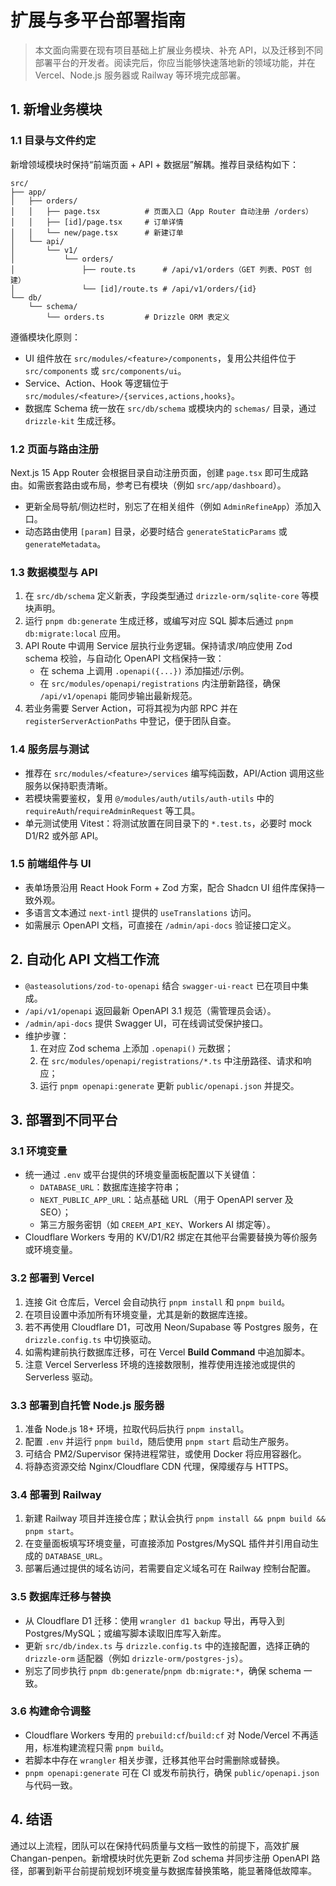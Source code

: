 # 扩展与多平台部署指南

> 本文面向需要在现有项目基础上扩展业务模块、补充 API，以及迁移到不同部署平台的开发者。阅读完后，你应当能够快速落地新的领域功能，并在 Vercel、Node.js 服务器或 Railway 等环境完成部署。

## 1. 新增业务模块

### 1.1 目录与文件约定

新增领域模块时保持“前端页面 + API + 数据层”解耦。推荐目录结构如下：

```text
src/
├── app/
│   ├── orders/
│   │   ├── page.tsx          # 页面入口（App Router 自动注册 /orders）
│   │   ├── [id]/page.tsx     # 订单详情
│   │   └── new/page.tsx      # 新建订单
│   └── api/
│       └── v1/
│           └── orders/
│               ├── route.ts      # /api/v1/orders（GET 列表、POST 创建）
│               └── [id]/route.ts # /api/v1/orders/{id}
└── db/
    └── schema/
        └── orders.ts         # Drizzle ORM 表定义
```

遵循模块化原则：

- UI 组件放在 `src/modules/<feature>/components`，复用公共组件位于 `src/components` 或 `src/components/ui`。
- Service、Action、Hook 等逻辑位于 `src/modules/<feature>/{services,actions,hooks}`。
- 数据库 Schema 统一放在 `src/db/schema` 或模块内的 `schemas/` 目录，通过 `drizzle-kit` 生成迁移。

### 1.2 页面与路由注册

Next.js 15 App Router 会根据目录自动注册页面，创建 `page.tsx` 即可生成路由。如需嵌套路由或布局，参考已有模块（例如 `src/app/dashboard`）。

- 更新全局导航/侧边栏时，别忘了在相关组件（例如 `AdminRefineApp`）添加入口。
- 动态路由使用 `[param]` 目录，必要时结合 `generateStaticParams` 或 `generateMetadata`。

### 1.3 数据模型与 API

1. 在 `src/db/schema` 定义新表，字段类型通过 `drizzle-orm/sqlite-core` 等模块声明。
2. 运行 `pnpm db:generate` 生成迁移，或编写对应 SQL 脚本后通过 `pnpm db:migrate:local` 应用。
3. API Route 中调用 Service 层执行业务逻辑。保持请求/响应使用 Zod schema 校验，与自动化 OpenAPI 文档保持一致：
   - 在 schema 上调用 `.openapi({...})` 添加描述/示例。
   - 在 `src/modules/openapi/registrations` 内注册新路径，确保 `/api/v1/openapi` 能同步输出最新规范。
4. 若业务需要 Server Action，可将其视为内部 RPC 并在 `registerServerActionPaths` 中登记，便于团队自查。

### 1.4 服务层与测试

- 推荐在 `src/modules/<feature>/services` 编写纯函数，API/Action 调用这些服务以保持职责清晰。
- 若模块需要鉴权，复用 `@/modules/auth/utils/auth-utils` 中的 `requireAuth`/`requireAdminRequest` 等工具。
- 单元测试使用 Vitest：将测试放置在同目录下的 `*.test.ts`，必要时 mock D1/R2 或外部 API。

### 1.5 前端组件与 UI

- 表单场景沿用 React Hook Form + Zod 方案，配合 Shadcn UI 组件库保持一致外观。
- 多语言文本通过 `next-intl` 提供的 `useTranslations` 访问。
- 如需展示 OpenAPI 文档，可直接在 `/admin/api-docs` 验证接口定义。

## 2. 自动化 API 文档工作流

- `@asteasolutions/zod-to-openapi` 结合 `swagger-ui-react` 已在项目中集成。
- `/api/v1/openapi` 返回最新 OpenAPI 3.1 规范（需管理员会话）。
- `/admin/api-docs` 提供 Swagger UI，可在线调试受保护接口。
- 维护步骤：
  1. 在对应 Zod schema 上添加 `.openapi()` 元数据；
  2. 在 `src/modules/openapi/registrations/*.ts` 中注册路径、请求和响应；
  3. 运行 `pnpm openapi:generate` 更新 `public/openapi.json` 并提交。

## 3. 部署到不同平台

### 3.1 环境变量

- 统一通过 `.env` 或平台提供的环境变量面板配置以下关键值：
  - `DATABASE_URL`：数据库连接字符串；
  - `NEXT_PUBLIC_APP_URL`：站点基础 URL（用于 OpenAPI server 及 SEO）；
  - 第三方服务密钥（如 `CREEM_API_KEY`、Workers AI 绑定等）。
- Cloudflare Workers 专用的 KV/D1/R2 绑定在其他平台需要替换为等价服务或环境变量。

### 3.2 部署到 Vercel

1. 连接 Git 仓库后，Vercel 会自动执行 `pnpm install` 和 `pnpm build`。
2. 在项目设置中添加所有环境变量，尤其是新的数据库连接。
3. 若不再使用 Cloudflare D1，可改用 Neon/Supabase 等 Postgres 服务，在 `drizzle.config.ts` 中切换驱动。
4. 如需构建前执行数据库迁移，可在 Vercel **Build Command** 中追加脚本。
5. 注意 Vercel Serverless 环境的连接数限制，推荐使用连接池或提供的 Serverless 驱动。

### 3.3 部署到自托管 Node.js 服务器

1. 准备 Node.js 18+ 环境，拉取代码后执行 `pnpm install`。
2. 配置 `.env` 并运行 `pnpm build`，随后使用 `pnpm start` 启动生产服务。
3. 可结合 PM2/Supervisor 保持进程常驻，或使用 Docker 将应用容器化。
4. 将静态资源交给 Nginx/Cloudflare CDN 代理，保障缓存与 HTTPS。

### 3.4 部署到 Railway

1. 新建 Railway 项目并连接仓库；默认会执行 `pnpm install && pnpm build && pnpm start`。
2. 在变量面板填写环境变量，可直接添加 Postgres/MySQL 插件并引用自动生成的 `DATABASE_URL`。
3. 部署后通过提供的域名访问，若需要自定义域名可在 Railway 控制台配置。

### 3.5 数据库迁移与替换

- 从 Cloudflare D1 迁移：使用 `wrangler d1 backup` 导出，再导入到 Postgres/MySQL；或编写脚本读取旧库写入新库。
- 更新 `src/db/index.ts` 与 `drizzle.config.ts` 中的连接配置，选择正确的 `drizzle-orm` 适配器（例如 `drizzle-orm/postgres-js`）。
- 别忘了同步执行 `pnpm db:generate`/`pnpm db:migrate:*`，确保 schema 一致。

### 3.6 构建命令调整

- Cloudflare Workers 专用的 `prebuild:cf`/`build:cf` 对 Node/Vercel 不再适用，标准构建流程只需 `pnpm build`。
- 若脚本中存在 `wrangler` 相关步骤，迁移其他平台时需删除或替换。
- `pnpm openapi:generate` 可在 CI 或发布前执行，确保 `public/openapi.json` 与代码一致。

## 4. 结语

通过以上流程，团队可以在保持代码质量与文档一致性的前提下，高效扩展 Changan-penpen。新增模块时优先更新 Zod schema 并同步注册 OpenAPI 路径，部署到新平台前提前规划环境变量与数据库替换策略，能显著降低故障率。
